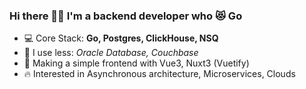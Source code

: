 ### Hi there 👋🏻 I'm a backend developer who 😻 Go

- 💻 Core Stack: **Go, Postgres, ClickHouse, NSQ**
- 🛴 I use less: *Oracle Database, Couchbase*
- 💒 Making a simple frontend with Vue3, Nuxt3 (Vuetify)
- 🔥 Interested in Asynchronous architecture, Microservices, Clouds
<!--
- 🖋 My **[CV](https://hh.ru/resume/cc3489f0ff07751efe0039ed1f644367567676)**
- 📫 How to reach me: **working-tam@yandex.com**
-->


